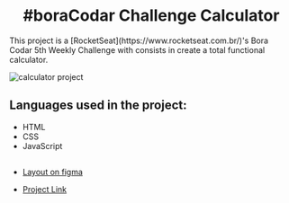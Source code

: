  <h1 align="center">#boraCodar Challenge Calculator</h1>
This project is a [RocketSeat](https://www.rocketseat.com.br/)'s Bora Codar 5th Weekly Challenge with consists in create a total functional calculator.

![calculator project](https://www.rocketseat.com.br/boracodar/_next/image?url=https%3A%2F%2Fmedia.graphassets.com%2Fw6IZjb6Tq2ml4Cm4HzHc&w=640&q=100)
## Languages used in the project:
- HTML
- CSS
- JavaScript

##
- [Layout on figma](https://www.figma.com/file/EsFqamQn3WAzkDYOvj0OPr/Calculadora-%E2%80%A2-Desafio-05-(Community)?type=design&node-id=1-133&mode=design&t=wODErLGXrRXClSVm-0)

- [Project Link](https://miikaelgit.github.io/calculadora-rocketseat/)
